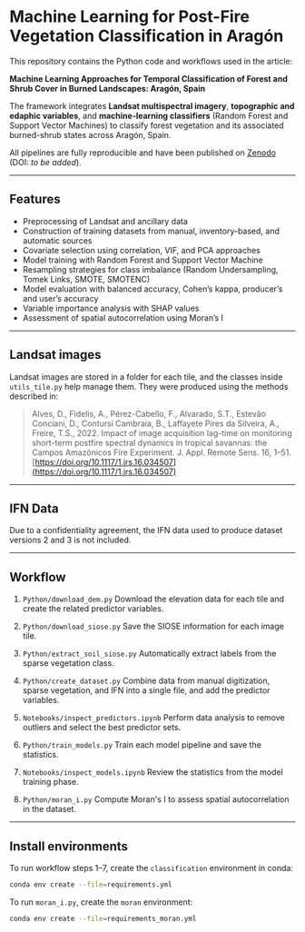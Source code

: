 # Machine Learning for Post-Fire Vegetation Classification in Aragón

This repository contains the Python code and workflows used in the article:

**Machine Learning Approaches for Temporal Classification of Forest and Shrub Cover in Burned Landscapes: Aragón, Spain**

The framework integrates **Landsat multispectral imagery**, **topographic and edaphic variables**, and **machine-learning classifiers** (Random Forest and Support Vector Machines) to classify forest vegetation and its associated burned-shrub states across Aragón, Spain.

All pipelines are fully reproducible and have been published on [Zenodo](https://zenodo.org/) (DOI: *to be added*).

---

## Features

* Preprocessing of Landsat and ancillary data
* Construction of training datasets from manual, inventory-based, and automatic sources
* Covariate selection using correlation, VIF, and PCA approaches
* Model training with Random Forest and Support Vector Machine
* Resampling strategies for class imbalance (Random Undersampling, Tomek Links, SMOTE, SMOTENC)
* Model evaluation with balanced accuracy, Cohen’s kappa, producer’s and user’s accuracy
* Variable importance analysis with SHAP values
* Assessment of spatial autocorrelation using Moran’s I

---

## Landsat images

Landsat images are stored in a folder for each tile, and the classes inside `utils_tile.py` help manage them. They were produced using the methods described in:

> Alves, D., Fidelis, A., Pérez-Cabello, F., Alvarado, S.T., Estevão Conciani, D., Contursi Cambraia, B., Laffayete Pires da Silveira, A., Freire, T.S., 2022. Impact of image acquisition lag-time on monitoring short-term postfire spectral dynamics in tropical savannas: the Campos Amazônicos Fire Experiment. J. Appl. Remote Sens. 16, 1–51. [https://doi.org/10.1117/1.jrs.16.034507](https://doi.org/10.1117/1.jrs.16.034507)

---

## IFN Data

Due to a confidentiality agreement, the IFN data used to produce dataset versions 2 and 3 is not included.

---

## Workflow

1. `Python/download_dem.py`
   Download the elevation data for each tile and create the related predictor variables.

2. `Python/download_siose.py`
   Save the SIOSE information for each image tile.

3. `Python/extract_soil_siose.py`
   Automatically extract labels from the sparse vegetation class.

4. `Python/create_dataset.py`
   Combine data from manual digitization, sparse vegetation, and IFN into a single file, and add the predictor variables.

5. `Notebooks/inspect_predictors.ipynb`
   Perform data analysis to remove outliers and select the best predictor sets.

6. `Python/train_models.py`
   Train each model pipeline and save the statistics.

7. `Notebooks/inspect_models.ipynb`
   Review the statistics from the model training phase.

8. `Python/moran_i.py`
   Compute Moran's I to assess spatial autocorrelation in the dataset.

---

## Install environments

To run workflow steps 1–7, create the `classification` environment in conda:

```bash
conda env create --file=requirements.yml
```

To run `moran_i.py`, create the `moran` environment:

```bash
conda env create --file=requirements_moran.yml
```
